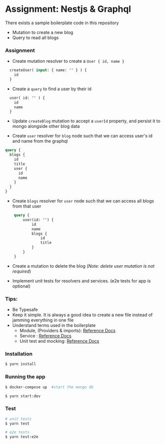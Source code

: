 # Assignment: Nestjs & Graphql

There exists a sample boilerplate code in this repository

- Mutation to create a new blog
- Query to read all blogs

### Assignment

- Create mutation resolver to create a `User { id, name }`
```graphql
  createUser( input: { name: "" } ) {
    id
  }
```

- Create a `query` to find a user by their id
```graphql
  user( id: "" ) {
    id
    name
  }
```

- Update `createBlog` mutation to accept a `userId` property, and persist it to mongo alongside other blog data

- Create `user` resolver for `blog` node such that we can access user's id and name from the graphql

```graphql
query {
  blogs {
    id
    title
    user {
      id
      name
    }
  }
}
```

- Create `blogs` resolver for `user` node such that we can access all blogs from that user

```graphql
    query {
        user(id: "") {
            id
            name
            blogs {
                id
                title
            }
        }
    }
```

- Create a mutation to delete the blog (_Note: delete user mutation is not required_)

- Implement unit tests for resolvers and services. (e2e tests for app is optional)

### Tips:

- Be Typesafe
- Keep it simple. It is always a good idea to create a new file instead of jamming everything in one file
- Understand terms used in the boilerplate
  - Module, (Providers & imports): [Reference Docs](https://docs.nestjs.com/modules)
  - Service : [Reference Docs](https://docs.nestjs.com/providers#services)
  - Unit test and mocking: [Reference Docs](https://docs.nestjs.com/fundamentals/testing#auto-mocking)

### Installation

```bash
$ yarn install
```


### Running the app

```bash
$ docker-compose up  #start the mongo db

$ yarn start:dev
```

### Test

```bash
# unit tests
$ yarn test

# e2e tests
$ yarn test:e2e
```
